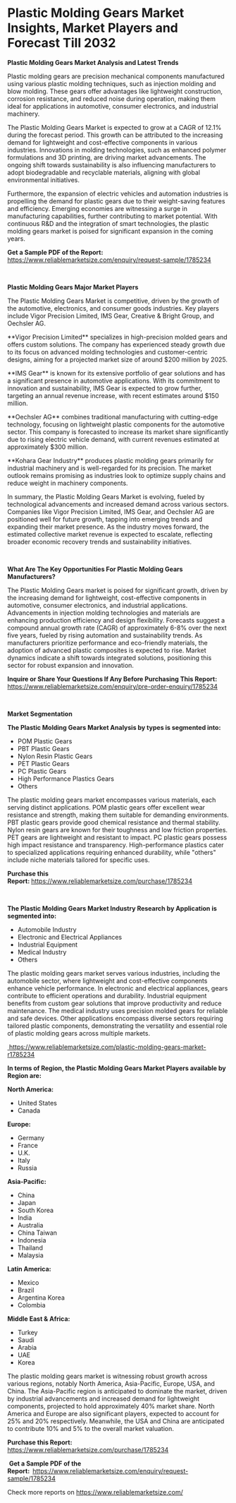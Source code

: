 <p><h1>Plastic Molding Gears Market Insights, Market Players and Forecast Till 2032</h1></p><p><strong>Plastic Molding Gears Market Analysis and Latest Trends</strong></p>
<p><p>Plastic molding gears are precision mechanical components manufactured using various plastic molding techniques, such as injection molding and blow molding. These gears offer advantages like lightweight construction, corrosion resistance, and reduced noise during operation, making them ideal for applications in automotive, consumer electronics, and industrial machinery.</p><p>The Plastic Molding Gears Market is expected to grow at a CAGR of 12.1% during the forecast period. This growth can be attributed to the increasing demand for lightweight and cost-effective components in various industries. Innovations in molding technologies, such as enhanced polymer formulations and 3D printing, are driving market advancements. The ongoing shift towards sustainability is also influencing manufacturers to adopt biodegradable and recyclable materials, aligning with global environmental initiatives.</p><p>Furthermore, the expansion of electric vehicles and automation industries is propelling the demand for plastic gears due to their weight-saving features and efficiency. Emerging economies are witnessing a surge in manufacturing capabilities, further contributing to market potential. With continuous R&D and the integration of smart technologies, the plastic molding gears market is poised for significant expansion in the coming years.</p></p>
<p><strong>Get a Sample PDF of the Report:&nbsp;</strong> <a href="https://www.reliablemarketsize.com/enquiry/request-sample/1785234?utm_campaign=2996&utm_medium=2&utm_source=Github&utm_content=ia&utm_term=25032025&utm_id=plastic-molding-gears">https://www.reliablemarketsize.com/enquiry/request-sample/1785234</a></p>
<p>&nbsp;</p>
<p><strong>Plastic Molding Gears Major Market Players</strong></p>
<p><p>The Plastic Molding Gears Market is competitive, driven by the growth of the automotive, electronics, and consumer goods industries. Key players include Vigor Precision Limited, IMS Gear, Creative & Bright Group, and Oechsler AG.</p><p>**Vigor Precision Limited** specializes in high-precision molded gears and offers custom solutions. The company has experienced steady growth due to its focus on advanced molding technologies and customer-centric designs, aiming for a projected market size of around $200 million by 2025.</p><p>**IMS Gear** is known for its extensive portfolio of gear solutions and has a significant presence in automotive applications. With its commitment to innovation and sustainability, IMS Gear is expected to grow further, targeting an annual revenue increase, with recent estimates around $150 million.</p><p>**Oechsler AG** combines traditional manufacturing with cutting-edge technology, focusing on lightweight plastic components for the automotive sector. This company is forecasted to increase its market share significantly due to rising electric vehicle demand, with current revenues estimated at approximately $300 million.</p><p>**Kohara Gear Industry** produces plastic molding gears primarily for industrial machinery and is well-regarded for its precision. The market outlook remains promising as industries look to optimize supply chains and reduce weight in machinery components.</p><p>In summary, the Plastic Molding Gears Market is evolving, fueled by technological advancements and increased demand across various sectors. Companies like Vigor Precision Limited, IMS Gear, and Oechsler AG are positioned well for future growth, tapping into emerging trends and expanding their market presence. As the industry moves forward, the estimated collective market revenue is expected to escalate, reflecting broader economic recovery trends and sustainability initiatives.</p></p>
<p>&nbsp;</p>
<p><strong>What Are The Key Opportunities For Plastic Molding Gears Manufacturers?</strong></p>
<p><p>The Plastic Molding Gears market is poised for significant growth, driven by the increasing demand for lightweight, cost-effective components in automotive, consumer electronics, and industrial applications. Advancements in injection molding technologies and materials are enhancing production efficiency and design flexibility. Forecasts suggest a compound annual growth rate (CAGR) of approximately 6-8% over the next five years, fueled by rising automation and sustainability trends. As manufacturers prioritize performance and eco-friendly materials, the adoption of advanced plastic composites is expected to rise. Market dynamics indicate a shift towards integrated solutions, positioning this sector for robust expansion and innovation.</p></p>
<p><strong>Inquire or Share Your Questions If Any Before Purchasing This Report:</strong> <a href="https://www.reliablemarketsize.com/enquiry/pre-order-enquiry/1785234?utm_campaign=2996&utm_medium=2&utm_source=Github&utm_content=ia&utm_term=25032025&utm_id=plastic-molding-gears">https://www.reliablemarketsize.com/enquiry/pre-order-enquiry/1785234</a></p>
<p>&nbsp;</p>
<p><strong>Market Segmentation</strong></p>
<p><strong>The Plastic Molding Gears Market Analysis by types is segmented into:</strong></p>
<p><ul><li>POM Plastic Gears</li><li>PBT Plastic Gears</li><li>Nylon Resin Plastic Gears</li><li>PET Plastic Gears</li><li>PC Plastic Gears</li><li>High Performance Plastics Gears</li><li>Others</li></ul></p>
<p><p>The plastic molding gears market encompasses various materials, each serving distinct applications. POM plastic gears offer excellent wear resistance and strength, making them suitable for demanding environments. PBT plastic gears provide good chemical resistance and thermal stability. Nylon resin gears are known for their toughness and low friction properties. PET gears are lightweight and resistant to impact. PC plastic gears possess high impact resistance and transparency. High-performance plastics cater to specialized applications requiring enhanced durability, while "others" include niche materials tailored for specific uses.</p></p>
<p><strong>Purchase this Report:&nbsp;</strong><a href="https://www.reliablemarketsize.com/purchase/1785234?utm_campaign=2996&utm_medium=2&utm_source=Github&utm_content=ia&utm_term=25032025&utm_id=plastic-molding-gears">https://www.reliablemarketsize.com/purchase/1785234</a></p>
<p>&nbsp;</p>
<p><strong>The Plastic Molding Gears Market Industry Research by Application is segmented into:</strong></p>
<p><ul><li>Automobile Industry</li><li>Electronic and Electrical Appliances</li><li>Industrial Equipment</li><li>Medical Industry</li><li>Others</li></ul></p>
<p><p>The plastic molding gears market serves various industries, including the automobile sector, where lightweight and cost-effective components enhance vehicle performance. In electronic and electrical appliances, gears contribute to efficient operations and durability. Industrial equipment benefits from custom gear solutions that improve productivity and reduce maintenance. The medical industry uses precision molded gears for reliable and safe devices. Other applications encompass diverse sectors requiring tailored plastic components, demonstrating the versatility and essential role of plastic molding gears across multiple markets.</p></p>
<p><a href="https://www.reliablemarketsize.com/plastic-molding-gears-market-r1785234?utm_campaign=2996&utm_medium=2&utm_source=Github&utm_content=ia&utm_term=25032025&utm_id=plastic-molding-gears">&nbsp;https://www.reliablemarketsize.com/plastic-molding-gears-market-r1785234</a></p>
<p><strong>In terms of Region, the Plastic Molding Gears Market Players available by Region are:</strong></p>
<p>
    <p> <strong> North America: </strong>
        <ul>
            <li>United States</li>
            <li>Canada</li>
        </ul>
        </p> 
    <p> <strong> Europe: </strong>
        <ul>
            <li>Germany</li>
            <li>France</li>
            <li>U.K.</li>
            <li>Italy</li>
            <li>Russia</li>
        </ul>
        </p> 
    <p> <strong> Asia-Pacific: </strong>
        <ul>
            <li>China</li>
            <li>Japan</li>
            <li>South Korea</li>
            <li>India</li>
            <li>Australia</li>
            <li>China Taiwan</li>
            <li>Indonesia</li>
            <li>Thailand</li>
            <li>Malaysia</li>
        </ul>
        </p> 
    <p> <strong> Latin America: </strong>
        <ul>
            <li>Mexico</li>
            <li>Brazil</li>
            <li>Argentina Korea</li>
            <li>Colombia</li>
        </ul>
        </p> 
    <p> <strong> Middle East & Africa: </strong>
        <ul>
            <li>Turkey</li>
            <li>Saudi</li>
            <li>Arabia</li>
            <li>UAE</li>
            <li>Korea</li>
        </ul>
    </p>
    </p>
<p><p>The plastic molding gears market is witnessing robust growth across various regions, notably North America, Asia-Pacific, Europe, USA, and China. The Asia-Pacific region is anticipated to dominate the market, driven by industrial advancements and increased demand for lightweight components, projected to hold approximately 40% market share. North America and Europe are also significant players, expected to account for 25% and 20% respectively. Meanwhile, the USA and China are anticipated to contribute 10% and 5% to the overall market valuation.</p></p>
<p><strong>Purchase this Report: </strong><a href="https://www.reliablemarketsize.com/purchase/1785234?utm_campaign=2996&utm_medium=2&utm_source=Github&utm_content=ia&utm_term=25032025&utm_id=plastic-molding-gears">https://www.reliablemarketsize.com/purchase/1785234</a></p>
<p>&nbsp;<strong>Get a Sample PDF of the Report:&nbsp;&nbsp;</strong><a href="https://www.reliablemarketsize.com/enquiry/request-sample/1785234?utm_campaign=2996&utm_medium=2&utm_source=Github&utm_content=ia&utm_term=25032025&utm_id=plastic-molding-gears">https://www.reliablemarketsize.com/enquiry/request-sample/1785234</a></p>
<p><strong></strong></p>
<p>Check more reports on <a href="https://www.reliablemarketsize.com/?utm_campaign=2996&utm_medium=2&utm_source=Github&utm_content=ia&utm_term=25032025&utm_id=plastic-molding-gears">https://www.reliablemarketsize.com/</a></p>